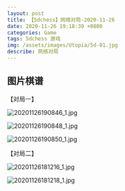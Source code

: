 ```yaml
---
layout: post
title: 【5dchess】网络对局-2020-11-26
date: 2020-11-26 19:18:39 +0800
categories: Game
tags: 5dchess 游戏
img: /assets/images/Utopia/5d-01.jpg
describe: 网络对局
---
```


## 图片棋谱

【对局一】

![20201126190846_1.jpg](https://i.loli.net/2020/11/26/JyDed4jr1aUTtxA.jpg)

![20201126190848_1.jpg](https://i.loli.net/2020/11/26/IEC5fwcAZGpj28B.jpg)

![20201126190850_1.jpg](https://i.loli.net/2020/11/26/tSEHsifYuLahgKB.jpg)

【对局二】



![20201126181216_1.jpg](https://i.loli.net/2020/11/26/EAisawHn4bFYKR3.jpg)

![20201126181218_1.jpg](https://i.loli.net/2020/11/26/fE9p4rlt12ySiPu.jpg)